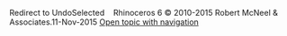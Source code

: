 ---
---

Redirect to UndoSelected&#160;
&#160;
Rhinoceros 6 © 2010-2015 Robert McNeel &amp; Associates.11-Nov-2015
 [Open topic with navigation](undoselected.html) 

